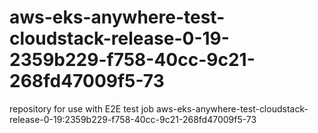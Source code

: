 # aws-eks-anywhere-test-cloudstack-release-0-19-2359b229-f758-40cc-9c21-268fd47009f5-73
repository for use with E2E test job aws-eks-anywhere-test-cloudstack-release-0-19:2359b229-f758-40cc-9c21-268fd47009f5-73
